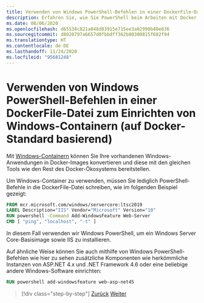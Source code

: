 ```yaml
---
title: Verwenden von Windows PowerShell-Befehlen in einer DockerFile-Datei zum Einrichten von Windows-Containern (auf Docker-Standard basierend)
description: Erfahren Sie, wie Sie PowerShell beim Arbeiten mit Docker in Windows-Containern verwenden.
ms.date: 08/06/2020
ms.openlocfilehash: d65538c821a848d83915e715ee3a02990b40e836
ms.sourcegitcommit: d8020797a6657d0fbbdff362b80300815f682f94
ms.translationtype: HT
ms.contentlocale: de-DE
ms.lasthandoff: 11/24/2020
ms.locfileid: "95681248"
---
```

# <a name="using-windows-powershell-commands-in-a-dockerfile-to-set-up-windows-containers-docker-standard-based"></a>Verwenden von Windows PowerShell-Befehlen in einer DockerFile-Datei zum Einrichten von Windows-Containern (auf Docker-Standard basierend)

Mit [Windows-Containern](/virtualization/windowscontainers/about/index) können Sie Ihre vorhandenen Windows-Anwendungen in Docker-Images konvertieren und diese mit den gleichen Tools wie den Rest des Docker-Ökosystems bereitstellen.

Um Windows-Container zu verwenden, müssen Sie lediglich PowerShell-Befehle in die DockerFile-Datei schreiben, wie im folgenden Beispiel gezeigt:

```dockerfile
FROM mcr.microsoft.com/windows/servercore:ltsc2019
LABEL Description="IIS" Vendor="Microsoft" Version="10"
RUN powershell -Command Add-WindowsFeature Web-Server
CMD [ "ping", "localhost", "-t" ]
```

In diesem Fall verwenden wir Windows PowerShell, um ein Windows Server Core-Basisimage sowie IIS zu installieren.

Auf ähnliche Weise können Sie auch mithilfe von Windows PowerShell-Befehlen wie hier zu sehen zusätzliche Komponenten wie herkömmliche Instanzen von ASP.NET 4.x und .NET Framework 4.6 oder eine beliebige andere Windows-Software einrichten:

```dockerfile
RUN powershell add-windowsfeature web-asp-net45
```

>[!div class="step-by-step"]
>[Zurück](visual-studio-tools-for-docker.md)
>[Weiter](build-aspnet-core-applications-linux-containers-aks-kubernetes.md)
